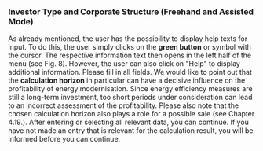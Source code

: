 <script setup>
import ImageCaption from '../components/Imagecaption.vue'
</script>

### Investor Type and Corporate Structure (Freehand and Assisted Mode)

As already mentioned, the user has the possibility to display help texts for input. To do this, the user simply clicks on the **green button** or symbol with the cursor. The respective information text then opens in the left half of the menu (see Fig. 8). However, the user can also click on "Help" to display additional information.
Please fill in all fields. We would like to point out that the **calculation horizon** in particular can have a decisive influence on the profitability of energy modernisation. Since energy efficiency measures are still a long-term investment, too short periods under consideration can lead to an incorrect assessment of the profitability. Please also note that the chosen calculation horizon also plays a role for a possible sale (see Chapter 4.19.).
After entering or selecting all relevant data, you can continue. If you have not made an entry that is relevant for the calculation result, you will be informed before you can continue.

<ImageCaption src="./assets/invchars.png" caption="Figure 8: Investor characteristics"></ImageCaption>
